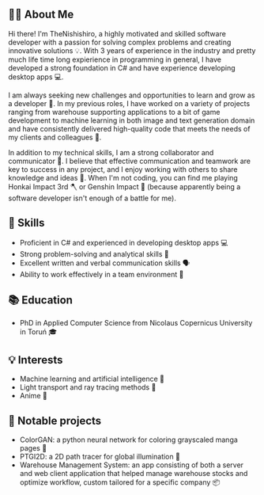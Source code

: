 ## 🙋‍♂️ About Me

Hi there! I'm TheNishishiro, a highly motivated and skilled software developer with a passion for solving complex problems and creating innovative solutions 💡. With 3 years of experience in the industry and pretty much life time long expierience in programming in general, I have developed a strong foundation in C# and have experience developing desktop apps 💻.

I am always seeking new challenges and opportunities to learn and grow as a developer 🧠. In my previous roles, I have worked on a variety of projects ranging from warehouse supporting applications to a bit of game development to machine learning in both image and text generation domain and have consistently delivered high-quality code that meets the needs of my clients and colleagues 💯.

In addition to my technical skills, I am a strong collaborator and communicator 🤝. I believe that effective communication and teamwork are key to success in any project, and I enjoy working with others to share knowledge and ideas 💬. When I'm not coding, you can find me playing Honkai Impact 3rd 🪓 or Genshin Impact 🏹 (because apparently being a software developer isn't enough of a battle for me).

## 🌟 Skills

- Proficient in C# and experienced in developing desktop apps 💻
- Strong problem-solving and analytical skills 🤔
- Excellent written and verbal communication skills 🗣
- Ability to work effectively in a team environment 🤝

## 📚 Education

- PhD in Applied Computer Science from Nicolaus Copernicus University in Toruń 🎓

## 💡 Interests

- Machine learning and artificial intelligence 🤖
- Light transport and ray tracing methods 🌅
- Anime 🌸

## 📂 Notable projects

- ColorGAN: a python neural network for coloring grayscaled manga pages 🎨
- PTGI2D: a 2D path tracer for global illumination 🌅
- Warehouse Management System: an app consisting of both a server and web client application that helped manage warehouse stocks and optimize workflow, custom tailored for a specific company 📦
